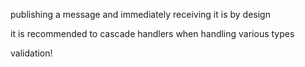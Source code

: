 
publishing a message and immediately receiving it is by design

it is recommended to cascade handlers when handling various types

validation!